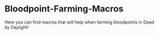 # Bloodpoint-Farming-Macros
Here you can find macros that will help when farming bloodpoints in Dead by Daylight!
